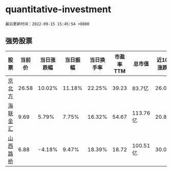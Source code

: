 # quantitative-investment

`最后更新时间：2022-09-15 15:45:54 +0800`

## 强势股票

|股票|当前价|当日涨跌幅|当日振幅|当日换手率|市盈率TTM|总市值|近10日涨跌幅|
|----|----|----|----|----|----|----|----|
|[京北方](https://xueqiu.com/S/SZ002987)|26.58|10.02%|11.18%|22.25%|39.23|83.7亿|26.09%|
|[海联金汇](https://xueqiu.com/S/SZ002537)|9.69|5.79%|7.75%|16.32%|54.67|113.76亿|20.82%|
|[山西路桥](https://xueqiu.com/S/SZ000755)|6.88|-4.18%|9.47%|18.39%|18.72|100.51亿|30.06%|
